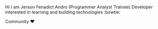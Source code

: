 Hi I am Jerson Fenadict Andro
 (Programmer Analyst Trainee)
Developer interested in learning and building technologies :bowtie:

Community :heart:
